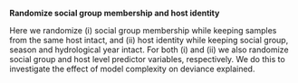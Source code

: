 **Randomize social group membership and host identity**

Here we randomize (i) social group membership while keeping samples from the same host intact, and (ii) host identity while keeping social group, season and hydrological year intact. For both (i) and (ii) we also randomize social group and host level predictor variables, respectively. We do this to investigate the effect of model complexity on deviance explained. 
